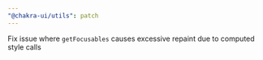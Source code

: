 ```yaml
---
"@chakra-ui/utils": patch
---
```


Fix issue where `getFocusables` causes excessive repaint due to computed style
calls

